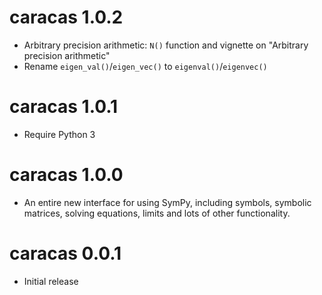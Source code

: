 # caracas 1.0.2

* Arbitrary precision arithmetic: `N()` function and vignette on "Arbitrary precision arithmetic"
* Rename `eigen_val()`/`eigen_vec()` to `eigenval()`/`eigenvec()`

# caracas 1.0.1

* Require Python 3

# caracas 1.0.0

* An entire new interface for using SymPy, including symbols, symbolic 
  matrices, solving equations, limits and lots of other functionality.

# caracas 0.0.1

* Initial release
